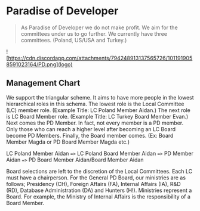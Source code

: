# Paradise of Developer
> As Paradise of Developer we do not make profit. We aim for the committees under us to go further. We currently have three committees. (Poland, US/USA and Turkey.)

![https://cdn.discordapp.com/attachments/794248913137565726/1011919058591023164/PD.png](logo)

## Management Chart
We support the triangular scheme. It aims to have more people in the lowest hierarchical roles in this schema. The lowest role is the Local Committee (LC) member role. (Example Title: LC Poland Member Aidan.) The next role is LC Board Member role. (Example Title: LC Turkey Board Member Evan.) Next comes the PD Member. In fact, not every member is a PD member. Only those who can reach a higher level after becoming an LC Board become PD Members. Finally, the Board member comes. (Ex: Board Member Magda or PD Board Member Magda etc.)

LC Poland Member Aidan `=>` LC Poland Board Member Aidan `=>` PD Member Aidan `=>` PD Board Member Aidan/Board Member Aidan

Board selections are left to the discretion of the Local Committees. Each LC must have a chairperson. For the General PD Board, our ministries are as follows; Presidency (CH), Foreign Affairs (FA), Internal Affairs (IA), R&D (RD), Database Administration (DA) and Hunters (H!). Ministries represent a Board. For example, the Ministry of Internal Affairs is the responsibility of a Board Member.
